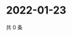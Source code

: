 # 2022-01-23

共 0 条

<!-- BEGIN WEIBO -->
<!-- 最后更新时间 Sun Jan 23 2022 15:00:45 GMT+0800 (China Standard Time) -->

<!-- END WEIBO -->
